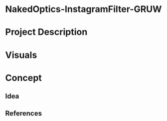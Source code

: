 # NakedOptics-InstagramFilter-GRUW

# Project Description
# Visuals
# Concept
## Idea
## References
